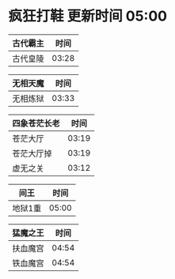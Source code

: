 # 疯狂打鞋 更新时间 05:00

| 古代霸主   | 时间    |
|--------|-------|
| 古代皇陵 | 03:28 |

| 无相天魔   | 时间    |
|--------|-------|
| 无相炼狱 | 03:33 |

| 四象苍茫长老   | 时间    |
|--------|-------|
| 苍茫大厅 | 03:19 |
| 苍茫大厅掉 | 03:19 |
| 虚无之关 | 03:12 |

| 间王   | 时间    |
|--------|-------|
| 地狱1重 | 05:00 |

| 猛魔之王   | 时间    |
|--------|-------|
| 扶血魔宫 | 04:54 |
| 铁血魔宫 | 04:54 |
